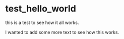 test_hello_world
================

this is a test to see how it all works.


I wanted to add some more text to see how this works.
